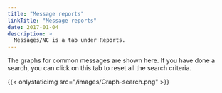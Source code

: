 ```yaml
---
title: "Message reports"
linkTitle: "Message reports"
date: 2017-01-04
description: >
  Messages/NC is a tab under Reports.
---
```

The graphs for common messages are shown here. If you have done a search, you can click on this tab to reset all the search criteria.

{{< onlystaticimg src="/images/Graph-search.png" >}}
